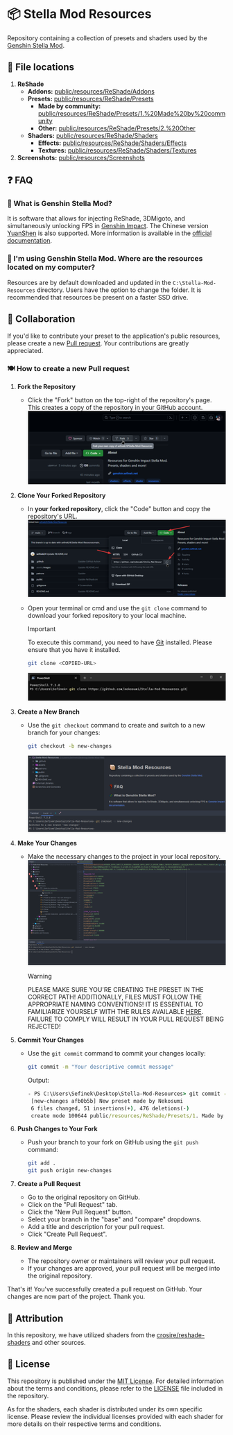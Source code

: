 # 📦 Stella Mod Resources
Repository containing a collection of presets and shaders used by the [Genshin Stella Mod](https://sefinek.net/genshin-impact-reshade/repositories).


## 🔎 File locations
1. **ReShade**
    - **Addons:** [public/resources/ReShade/Addons](/public/resources/ReShade/Addons)
    - **Presets:** [public/resources/ReShade/Presets](/public/resources/ReShade/Presets)
      - **Made by community:** [public/resources/ReShade/Presets/1.%20Made%20by%20community](/public/resources/ReShade/Presets/1.%20Made%20by%20community)
      - **Other:** [public/resources/ReShade/Presets/2.%20Other](/public/resources/ReShade/Presets/2.%20Other)
    - **Shaders:** [public/resources/ReShade/Shaders](/public/resources/ReShade/Shaders)
      - **Effects:** [public/resources/ReShade/Shaders/Effects](/public/resources/ReShade/Shaders/Effects)
      - **Textures:** [public/resources/ReShade/Shaders/Textures](/public/resources/ReShade/Shaders/Textures)
2. **Screenshots:** [public/resources/Screenshots](/public/resources/Screenshots)


## ❓ FAQ

### 💫 What is Genshin Stella Mod?
It is software that allows for injecting ReShade, 3DMigoto, and simultaneously unlocking FPS in [Genshin Impact](https://genshin.hoyoverse.com).
The Chinese version [YuanShen](https://www.yuanshen.com) is also supported.
More information is available in the [official documentation](https://sefinek.net/genshin-impact-reshade/docs?page=introduction).

### 📂 I'm using Genshin Stella Mod. Where are the resources located on my computer?
Resources are by default downloaded and updated in the `C:\Stella-Mod-Resources` directory. Users have the option to change the folder. It is recommended that resources be present on a faster SSD drive.


## 👥 Collaboration
If you'd like to contribute your preset to the application's public resources, please create a new [Pull request](https://github.com/sefinek24/Stella-Mod-Resources/pulls).
Your contributions are greatly appreciated.

### 🍽️ How to create a new Pull request

1. **Fork the Repository**
    - Click the "Fork" button on the top-right of the repository's page. This creates a copy of the repository in your GitHub account.
      ![Fork](assets/images/1.1-fork.png)

2. **Clone Your Forked Repository**
    - In **your forked repository**, click the "Code" button and copy the repository's URL.
      ![Copy HTTPS url](assets/images/2.1-copy-url.png)

    - Open your terminal or cmd and use the `git clone` command to download your forked repository to your local machine.
      > [!IMPORTANT]  
      > To execute this command, you need to have [Git](https://git-scm.com/downloads) installed. Please ensure that you have it installed.

        ```bash
        git clone <COPIED-URL>
        ```
      ![Clone forked repository](assets/images/2.2-clone.png)

3. **Create a New Branch**
    - Use the `git checkout` command to create and switch to a new branch for your changes:
        ```bash
        git checkout -b new-changes
        ```
      ![Run git checkout](assets/images/3.1-checkout.png)

4. **Make Your Changes**
    - Make the necessary changes to the project in your local repository.
      ![Make your changes](assets/images/4.1-make-changes.png)

      > [!WARNING]  
      > PLEASE MAKE SURE YOU'RE CREATING THE PRESET IN THE CORRECT PATH!
      > ADDITIONALLY, FILES MUST FOLLOW THE APPROPRIATE NAMING CONVENTIONS!
      > IT IS ESSENTIAL TO FAMILIARIZE YOURSELF WITH THE RULES AVAILABLE [HERE](https://github.com/sefinek24/Stella-Mod-Resources/tree/main/public/resources/ReShade/Presets/1.%20Made%20by%20community).  
      > FAILURE TO COMPLY WILL RESULT IN YOUR PULL REQUEST BEING REJECTED!

5. **Commit Your Changes**
    - Use the `git commit` command to commit your changes locally:
        ```bash
        git commit -m "Your descriptive commit message"
        ```
      Output:
        ```cmd
        - PS C:\Users\Sefinek\Desktop\Stella-Mod-Resources> git commit -m "New preset made by Nekosumi"
         [new-changes afb0b5b] New preset made by Nekosumi
         6 files changed, 51 insertions(+), 476 deletions(-)
         create mode 100644 public/resources/ReShade/Presets/1. Made by community/Example preset.ini
        ```

6. **Push Changes to Your Fork**
    - Push your branch to your fork on GitHub using the `git push` command:
        ```bash
        git add .
        git push origin new-changes
        ```

7. **Create a Pull Request**
    - Go to the original repository on GitHub.
    - Click on the "Pull Request" tab.
    - Click the "New Pull Request" button.
    - Select your branch in the "base" and "compare" dropdowns.
    - Add a title and description for your pull request.
    - Click "Create Pull Request".

8. **Review and Merge**
    - The repository owner or maintainers will review your pull request.
    - If your changes are approved, your pull request will be merged into the original repository.

That's it! You've successfully created a pull request on GitHub. Your changes are now part of the project. Thank you.


## 💙 Attribution
In this repository, we have utilized shaders from the [crosire/reshade-shaders](https://github.com/crosire/reshade-shaders/tree/slim) and other sources.


## 📑 License
This repository is published under the [MIT License](LICENSE). For detailed information about the terms and conditions, please refer to the [LICENSE](LICENSE) file included in the repository.

As for the shaders, each shader is distributed under its own specific license. Please review the individual licenses provided with each shader for more details on their respective terms and conditions.